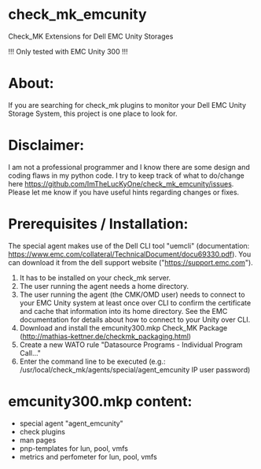 # check_mk_emcunity
Check_MK Extensions for Dell EMC Unity Storages

!!! Only tested with EMC Unity 300 !!!

# About:
If you are searching for check_mk plugins to monitor your Dell EMC Unity Storage System, this project is one place to look for.

# Disclaimer:
I am not a professional programmer and I know there are some design and coding flaws in my python code. I try to keep track of what to do/change here https://github.com/ImTheLucKyOne/check_mk_emcunity/issues. Please let me know if you have useful hints regarding changes or fixes.

# Prerequisites / Installation:
The special agent makes use of the Dell CLI tool "uemcli" (documentation: https://www.emc.com/collateral/TechnicalDocument/docu69330.pdf). You can download it from the dell support website ("https://support.emc.com").
1) It has to be installed on your check_mk server.
2) The user running the agent needs a home directory.
3) The user running the agent (the CMK/OMD user) needs to connect to your EMC Unity system at least once over CLI to confirm the certificate and cache that information into its home directory. See the EMC documentation for details about how to connect to your Unity over CLI.
4) Download and install the emcunity300.mkp Check_MK Package (http://mathias-kettner.de/checkmk_packaging.html)
5) Create a new WATO rule "Datasource Programs - Individual Program Call..."
6) Enter the command line to be executed (e.g.: /usr/local/check_mk/agents/special/agent_emcunity IP user password)

# emcunity300.mkp content:
- special agent "agent_emcunity"
- check plugins
- man pages
- pnp-templates for lun, pool, vmfs
- metrics and perfometer for lun, pool, vmfs
